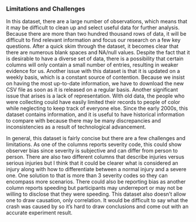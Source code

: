 ### Limitations and Challenges

In this dataset, there are a large number of observations, which means that it may be difficult to clean up and select useful data for further analysis. Because there are more than two hundred thousand rows of data, it will be difficult to find relevant information and focus our research on a few key questions. After a quick skim through the dataset, it becomes clear that there are numerous blank spaces and NA/null values. Despite the fact that it is desirable to have a diverse set of data, there is a possibility that certain columns will only contain a small number of entries, resulting in weaker evidence for us. Another issue with this dataset is that it is updated on a weekly basis, which is a constant source of contention. Because we insist on having the most up-to-date information, we have to download the new CSV file as soon as it is released on a regular basis. Another significant issue that arises is a lack of representation. With old data, the people who were collecting could have easily limited their records to people of color while neglecting to keep track of everyone else. Since the early 2000s, this dataset contains information, and it is useful to have historical information to compare with because there may be many discrepancies and inconsistencies as a result of technological advancement.

In general, this dataset is fairly concise but there are a few challenges and limitations. As one of the columns reports severity code, this could show observer bias since severity is subjective and can differ from person to person. There are also two different columns that describe injuries versus serious injuries but I think that it could be clearer what is considered an injury along with how to differentiate between a normal injury and a severe one. One solution to that is more than 3 severity codes so they can encompass more scenarios. There could also be reporting bias as another column reports speeding but participants may underreport or may not be willing to disclose that they were speeding. This dataset also doesn’t allow one to draw causation, only correlation. It would be difficult to say what the crash was caused by so it’s hard to draw conclusions and come out with an accurate experiment result.
